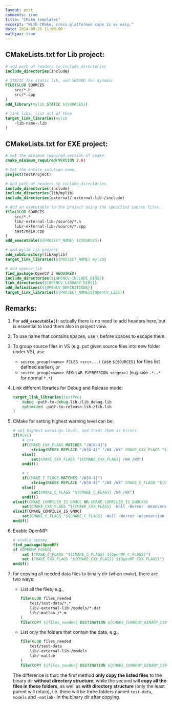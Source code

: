 ```yaml
---
layout: post
comments: true
title: "CMake templates"
excerpt: "With CMake, cross-platformed code is so easy."
date: 2014-09-25 11:00:00
mathjax: true
---
```


## CMakeLists.txt for Lib project:
```cmake
# add path of headers to include_directories
include_directories(include)

# STATIC for static lib, and SHARED for dynamic
FILE(GLOB SOURCES
	src/*.h
    src/*.cpp
)
add_library(mylib STATIC ${SOURCES})

# link libs, list all of them
target_link_libraries(mylib
    -lib-name-.lib
)
```

## CMakeLists.txt for EXE project:
```cmake
# Set the minimum required version of cmake.
cmake_minimum_required(VERSION 2.6)

# Set the entire solution name.
project(testProject)

# Add path of headers to include_directories.
include_directories(include)
include_directories(lib/mylib)
include_directories(external/-external-lib-/include)

# Add an executable to the project using the specified source files.
file(GLOB SOURCES
    src/*.*
	lib/-external-lib-/source/*.h
    lib/-external-lib-/source/*.cpp
    test/main.cpp
)
add_executable(${PROJECT_NAME} ${SOURCES})

# add mylib lib project
add_subdirectory(lib/mylib)
target_link_libraries(${PROJECT_NAME} mylib)

# add opencv lib
find_package(OpenCV 2 REQUIRED)
include_directories(${OPENCV_INCLUDE_DIRS})
link_directories(${OPENCV_LIBRARY_DIRS})
add_definitions(${OPENCV_DEFINITIONS})
target_link_libraries(${PROJECT_NAME}${OpenCV_LIBS})
```

## Remarks:
1. For **`add_executable()`**: actually there is no need to add headers here, but is essential to load them also in project view.
2. To use name that contains spaces, use `\` before spaces to escape them.
3. To group source files in VS (e.g. put given source files into new folder under VS), use
	- `source_group(<name> FILES <src>...)` (use `${SOURCES}` for  files list defined earlier), or
	- `source_group(<name> REGULAR_EXPRESSION <regex>)` (e.g. use `.*..*` for normal `*.*`)
3. Link different libraries for Debug and Release mode:
    ```cmake
    target_link_libraries(testProj
        debug -path-to-debug-lib-/lib_debug.lib
		optimized -path-to-release-lib-/lib.lib
    )
    ```
2. CMake for setting highest warning level can be:
    ```cmake
    # set highest warnings level, and treat them as errors
    if(MSVC)
        # c++
        if(CMAKE_CXX_FLAGS MATCHES "/W[0-4]")
            string(REGEX REPLACE "/W[0-4]" "/W4 /WX" CMAKE_CXX_FLAGS "${CMAKE_CXX_FLAGS}")
        else()
            set(CMAKE_CXX_FLAGS "${CMAKE_CXX_FLAGS} /W4 /WX")
        endif()

        # c
        if(CMAKE_C_FLAGS MATCHES "/W[0-4]")
            string(REGEX REPLACE "/W[0-4]" "/W4 /WX" CMAKE_C_FLAGS "${CMAKE_C_FLAGS}")
        else()
            set(CMAKE_C_FLAGS "${CMAKE_C_FLAGS} /W4 /WX")
        endif()
    elseif(CMAKE_COMPILER_IS_GNUCC OR CMAKE_COMPILER_IS_GNUCXX)
        set(CMAKE_CXX_FLAGS "${CMAKE_CXX_FLAGS} -Wall -Werror -Wconversion -Wno-long-long -pedantic")
    elseif(CMAKE_COMPILER_IS_GNUC)
        set(CMAKE_C_FLAGS "${CMAKE_C_FLAGS} -Wall -Werror -Wconversion -Wno-long-long -pedantic")
    endif()
    ```
2. Enable OpenMP:
	```cmake
	# enable openmp
	find_package(OpenMP)
	if (OPENMP_FOUND)
		set (CMAKE_C_FLAGS "${CMAKE_C_FLAGS} ${OpenMP_C_FLAGS}")
		set (CMAKE_CXX_FLAGS "${CMAKE_CXX_FLAGS} ${OpenMP_CXX_FLAGS}")
	endif()
	```
2. for copying all needed data files to binary dir (when `cmake`), there are two ways:
	- List all the files, e.g.,

		```cmake
		file(GLOB files_needed
			test/test-data/*.*
			lib/-external-lib-/models/*.dat
			lib/-matlab-/*.m
		)
		file(COPY ${files_needed} DESTINATION ${CMAKE_CURRENT_BINARY_DIR})
		```
	- List only the folders that contain the data, e.g.,

		```cmake
		file(GLOB files_needed
			test/test-data
			lib/-external-lib-/models
			lib/-matlab-
		)
		file(COPY ${files_needed} DESTINATION ${CMAKE_CURRENT_BINARY_DIR})
		```

	The difference is that: the first method **only copy the listed files** to the binary dir **without directory structure**, while the second will **copy all the files in these folders**, as well as **with directory structure** (only the least parent will retain), i.e. there will be three folders named `test-data`, `models` and `-matlab-` in the binary dir after copying.
